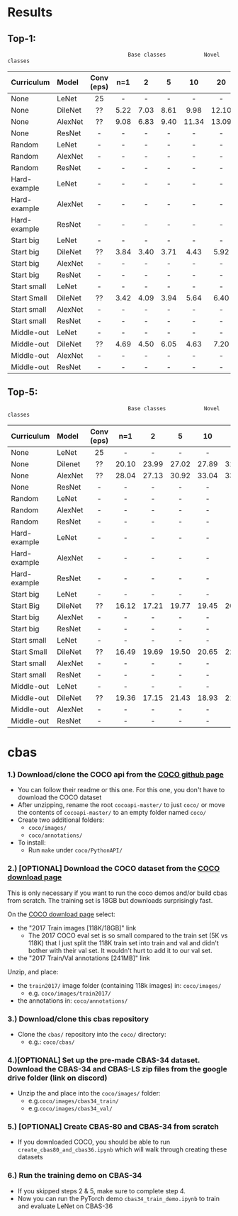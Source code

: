 # Results

## Top-1:
                                          Base classes            Novel classes
| Curriculum   |	Model     | Conv (eps) | n=1  | 2  | 5  | 	10  | 20 |
| :------------|  :---------|:---------: | :---: |:--:| :-:| :--: |:--:|
| None         |  LeNet     |     25     |   -   | -  | -  |  -   | -  |
| None         |  DileNet   |     ??     |  5.22 |  7.03 |  8.61 |  9.98 | 12.10 |
| None         |  AlexNet   |     ??     |  9.08 |  6.83 |  9.40 | 11.34 | 13.09 | 
| None         |  ResNet    |      -     |   -   | -  | -  |  -   | -  |
| Random       |  LeNet     |      -     |   -   | -  | -  |  -   | -  |
| Random       |  AlexNet   |      -     |   -   | -  | -  |  -   | -  |
| Random       |  ResNet    |      -     |   -   | -  | -  |  -   | -  |
| Hard-example |  LeNet     |      -     |   -   | -  | -  |  -   | -  |
| Hard-example |  AlexNet   |      -     |   -   | -  | -  |  -   | -  |
| Hard-example |  ResNet    |      -     |   -   | -  | -  |  -   | -  |
| Start big    |  LeNet     |      -     |   -   | -  | -  |  -   | -  |
| Start big    |  DileNet   |     ??     |  3.84 |  3.40 |  3.71 |  4.43 | 5.92 | 
| Start big    |  AlexNet   |      -     |   -   | -  | -  |  -   | -  |
| Start big    |  ResNet    |      -     |   -   | -  | -  |  -   | -  |
| Start small  |  LeNet     |      -     |   -   | -  | -  |  -   | -  |
| Start Small  |  DileNet   |     ??     |  3.42 |  4.09 |  3.94 |  5.64 |  6.40 |
| Start small  |  AlexNet   |      -     |   -   | -  | -  |  -   | -  |
| Start small  |  ResNet    |      -     |   -   | -  | -  |  -   | -  |
| Middle-out   |  LeNet     |      -     |   -   | -  | -  |  -   | -  |
| Middle-out   |  DileNet   |     ??     |  4.69 |  4.50 |  6.05 |  4.63 | 7.20 | 
| Middle-out   |  AlexNet   |      -     |   -   | -  | -  |  -   | -  |
| Middle-out   |  ResNet    |      -     |   -   | -  | -  |  -   | -  |


## Top-5:
                                          Base classes            Novel classes
| Curriculum   |	Model     | Conv (eps) | n=1  | 2  | 5  | 	10  | 20 |
| :------------|  :---------|:---------: | :---: |:--:| :-:| :--: |:--:|
| None         |  LeNet     |     25     |   -   | -  | -  |  -   | -  |
| None         |  Dilenet   |     ??     | 20.10 | 23.99 | 27.02 | 27.89 | 31.78 |
| None         |  AlexNet   |     ??     | 28.04 | 27.13 | 30.92 | 33.04 | 33.27 |
| None         |  ResNet    |      -     |   -   | -  | -  |  -   | -  |
| Random       |  LeNet     |      -     |   -   | -  | -  |  -   | -  |
| Random       |  AlexNet   |      -     |   -   | -  | -  |  -   | -  |
| Random       |  ResNet    |      -     |   -   | -  | -  |  -   | -  |
| Hard-example |  LeNet     |      -     |   -   | -  | -  |  -   | -  |
| Hard-example |  AlexNet   |      -     |   -   | -  | -  |  -   | -  |
| Hard-example |  ResNet    |      -     |   -   | -  | -  |  -   | -  |
| Start big    |  LeNet     |      -     |   -   | -  | -  |  -   | -  |
| Start Big    |  DileNet   |     ??     | 16.12 | 17.21 | 19.77 | 19.45| 20.36 | 
| Start big    |  AlexNet   |      -     |   -   | -  | -  |  -   | -  |
| Start big    |  ResNet    |      -     |   -   | -  | -  |  -   | -  |
| Start small  |  LeNet     |      -     |   -   | -  | -  |  -   | -  |
| Start Small  |  DileNet   |     ??     | 16.49 | 19.69 | 19.50 | 20.65 | 22.79 | 
| Start small  |  AlexNet   |      -     |   -   | -  | -  |  -   | -  |
| Start small  |  ResNet    |      -     |   -   | -  | -  |  -   | -  |
| Middle-out   |  LeNet     |      -     |   -   | -  | -  |  -   | -  |
| Middle-out   |  DileNet   |     ??     | 19.36 | 17.15 | 21.43 | 18.93 | 21.51 | 
| Middle-out   |  AlexNet   |      -     |   -   | -  | -  |  -   | -  |
| Middle-out   |  ResNet    |      -     |   -   | -  | -  |  -   | -  |



# cbas
### 1.) Download/clone the COCO api from the <a href=https://github.com/cocodataset/cocoapi>COCO github page</a>
* You can follow their readme or this one.  For this one, you don't have to download the COCO dataset
* After unzipping, rename the root `cocoapi-master/` to just `coco/` or move the contents of `cocoapi-master/` to an empty folder named `coco/`
* Create two additional folders:
  * `coco/images/`
  * `coco/annotations/`
* To install:
  * Run `make` under `coco/PythonAPI/`

### 2.) [OPTIONAL] Download the COCO dataset from the <a href=http://cocodataset.org/#download>COCO download page</a>

This is only necessary if you want to run the coco demos and/or build cbas from scratch.  The training set is 18GB but downloads surprisingly fast.

On the <a href=http://cocodataset.org/#download>COCO download page</a> select: 
* the "2017 Train images [118K/18GB]" link
    * The 2017 COCO eval set is so small compared to the train set (5K vs 118K) that I just split the 118K train set into train and val and didn't bother with their val set.  It wouldn't hurt to add it to our val set.
* the "2017 Train/Val annotations [241MB]" link

Unzip, and place:
* the `train2017/` image folder (containing 118k images) in: `coco/images/`
    * e.g. `coco/images/train2017/`
* the annotations in: `coco/annotations/`

### 3.) Download/clone this cbas repository
* Clone the `cbas/` repository into the `coco/` directory:
    * e.g.: `coco/cbas/`

### 4.)[OPTIONAL] Set up the pre-made CBAS-34 dataset.  Download the CBAS-34 and CBAS-LS zip files from the google drive folder (link on discord)
* Unzip the and place into the `coco/images/` folder:
    * e.g.`coco/images/cbas34_train/`
    * e.g.`coco/images/cbas34_val/`
    
### 5.) [OPTIONAL] Create CBAS-80 and CBAS-34 from scratch
* If you downloaded COCO, you should be able to run `create_cbas80_and_cbas36.ipynb` which will walk through creating these datasets

### 6.) Run the training demo on CBAS-34
* If you skipped steps 2 & 5, make sure to complete step 4.
* Now you can run the PyTorch demo `cbas34_train_demo.ipynb` to train and evaluate LeNet on CBAS-36
